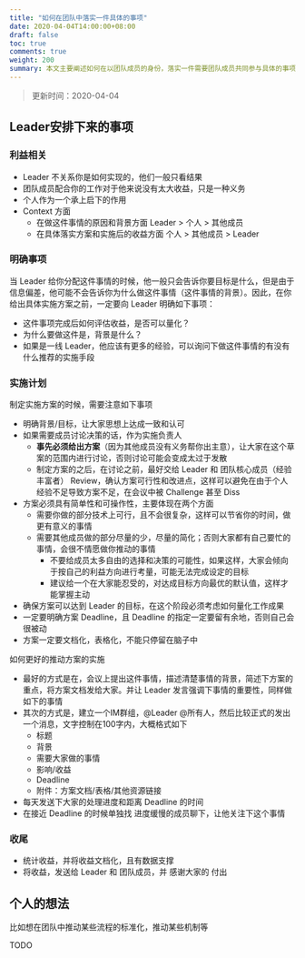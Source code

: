 ```yaml
---
title: "如何在团队中落实一件具体的事项"
date: 2020-04-04T14:00:00+08:00
draft: false
toc: true
comments: true
weight: 200
summary: 本文主要阐述如何在以团队成员的身份，落实一件需要团队成员共同参与具体的事项。不考虑大目标、战略等抽象事项
---
```


> 更新时间：2020-04-04

## Leader安排下来的事项

### 利益相关

* Leader 不关系你是如何实现的，他们一般只看结果
* 团队成员配合你的工作对于他来说没有太大收益，只是一种义务
* 个人作为一个承上启下的作用
* Context 方面
    * 在做这件事情的原因和背景方面 Leader > 个人 > 其他成员
    * 在具体落实方案和实施后的收益方面 个人 > 其他成员 > Leader

### 明确事项

当 Leader 给你分配这件事情的时候，他一般只会告诉你要目标是什么，但是由于信息偏差，他可能不会告诉你为什么做这件事情（这件事情的背景）。因此，在你给出具体实施方案之前，一定要向 Leader 明确如下事项：

* 这件事项完成后如何评估收益，是否可以量化？
* 为什么要做这件是，背景是什么？
* 如果是一线 Leader，他应该有更多的经验，可以询问下做这件事情的有没有什么推荐的实施手段

### 实施计划

制定实施方案的时候，需要注意如下事项

* 明确背景/目标，让大家思想上达成一致和认可
* 如果需要成员讨论决策的话，作为实施负责人
    * **事先必须给出方案**（因为其他成员没有义务帮你出主意），让大家在这个草案的范围内进行讨论，否则讨论可能会变成太过于发散
    * 制定方案的之后，在讨论之前，最好交给 Leader 和 团队核心成员（经验丰富者） Review，确认方案可行性和改进点，这样可以避免在由于个人经验不足导致方案不足，在会议中被 Challenge 甚至 Diss
* 方案必须具有简单性和可操作性，主要体现在两个方面
    * 需要你做的部分技术上可行，且不会很复杂，这样可以节省你的时间，做更有意义的事情
    * 需要其他成员做的部分尽量的少，尽量的简化；否则大家都有自己要忙的事情，会很不情愿做你推动的事情
        * 不要给成员太多自由的选择和决策的可能性，如果这样，大家会倾向于按自己的利益方向进行考量，可能无法完成设定的目标
        * 建议给一个在大家能忍受的，对达成目标方向最优的默认值，这样才能掌握主动
* 确保方案可以达到 Leader 的目标，在这个阶段必须考虑如何量化工作成果
* 一定要明确方案 Deadline，且 Deadline 的指定一定要留有余地，否则自己会很被动
* 方案一定要文档化，表格化，不能只停留在脑子中

如何更好的推动方案的实施

* 最好的方式是在，会议上提出这件事情，描述清楚事情的背景，简述下方案的重点，将方案文档发给大家。并让 Leader 发言强调下事情的重要性，同样做如下的事情
* 其次的方式是，建立一个IM群组，@Leader @所有人，然后比较正式的发出一个消息，文字控制在100字内，大概格式如下
    * 标题
    * 背景
    * 需要大家做的事情
    * 影响/收益
    * Deadline
    * 附件：方案文档/表格/其他资源链接
* 每天发送下大家的处理进度和距离 Deadline 的时间
* 在接近 Deadline 的时候单独找 进度缓慢的成员聊下，让他关注下这个事情

### 收尾

* 统计收益，并将收益文档化，且有数据支撑
* 将收益，发送给 Leader 和 团队成员，并 感谢大家的 付出

## 个人的想法

比如想在团队中推动某些流程的标准化，推动某些机制等

TODO
